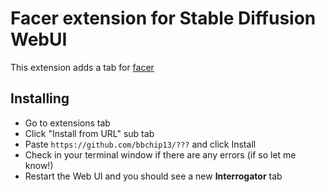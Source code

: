# Facer extension for Stable Diffusion WebUI

This extension adds a tab for [facer](https://github.com/FacePerceiver/facer)



<!-- ![facer tab screenshot](https://github.com/BbChip0103/sd-webui-facer/raw/main/images/prompt_tab.png) -->


## Installing

* Go to extensions tab
* Click "Install from URL" sub tab
* Paste `https://github.com/bbchip13/???` and click Install
* Check in your terminal window if there are any errors (if so let me know!)
* Restart the Web UI and you should see a new **Interrogator** tab


<!-- ## API

The Facer exposes a simple API to interact with the extension which is 
documented on the /docs page under /facer/* (using --api flag when starting the Web UI)
* /facer/models
  * lists all available models for facer
* /facer/get-landmarks-mask
  * returns a segmentation mask for the given image, model and mode
* /facer/get-segmenattion-mask
  * returns a segmentation mask for the given image, model and mode -->
